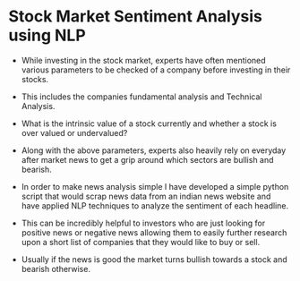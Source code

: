 # Stock Market Sentiment Analysis using NLP

* While investing in the stock market, experts have often mentioned various parameters to be checked of a company before investing in their stocks.
* This includes the companies fundamental analysis and Technical Analysis.
* What is the intrinsic value of a stock currently and whether a stock is over valued or undervalued?

* Along with the above parameters, experts also heavily rely on everyday after market news to get a grip around which sectors are bullish and bearish.
* In order to make news analysis simple I have developed a simple python script that would scrap news data from an indian news website and have applied NLP techniques to analyze the sentiment of each headline.
* This can be incredibly helpful to investors who are just looking for positive news or negative news allowing them to easily further research upon a short list of companies that they would like to buy or sell.
* Usually if the news is good the market turns bullish towards a stock and bearish otherwise.
